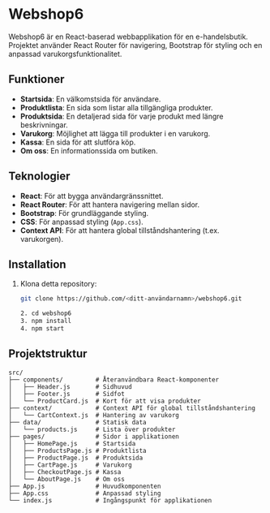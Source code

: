 # Webshop6

Webshop6 är en React-baserad webbapplikation för en e-handelsbutik. Projektet använder React Router för navigering, Bootstrap för styling och en anpassad varukorgsfunktionalitet.

## Funktioner

- **Startsida**: En välkomstsida för användare.
- **Produktlista**: En sida som listar alla tillgängliga produkter.
- **Produktsida**: En detaljerad sida för varje produkt med längre beskrivningar.
- **Varukorg**: Möjlighet att lägga till produkter i en varukorg.
- **Kassa**: En sida för att slutföra köp.
- **Om oss**: En informationssida om butiken.

## Teknologier

- **React**: För att bygga användargränssnittet.
- **React Router**: För att hantera navigering mellan sidor.
- **Bootstrap**: För grundläggande styling.
- **CSS**: För anpassad styling (`App.css`).
- **Context API**: För att hantera global tillståndshantering (t.ex. varukorgen).

## Installation

1. Klona detta repository:
   ```bash
   git clone https://github.com/<ditt-användarnamn>/webshop6.git

   2. cd webshop6
   3. npm install
   4. npm start

## Projektstruktur

```plaintext
src/
├── components/         # Återanvändbara React-komponenter
│   ├── Header.js       # Sidhuvud
│   ├── Footer.js       # Sidfot
│   └── ProductCard.js  # Kort för att visa produkter
├── context/            # Context API för global tillståndshantering
│   └── CartContext.js  # Hantering av varukorg
├── data/               # Statisk data
│   └── products.js     # Lista över produkter
├── pages/              # Sidor i applikationen
│   ├── HomePage.js     # Startsida
│   ├── ProductsPage.js # Produktlista
│   ├── ProductPage.js  # Produktsida
│   ├── CartPage.js     # Varukorg
│   ├── CheckoutPage.js # Kassa
│   └── AboutPage.js    # Om oss
├── App.js              # Huvudkomponenten
├── App.css             # Anpassad styling
└── index.js            # Ingångspunkt för applikationen
